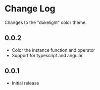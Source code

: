 # Change Log
Changes to the "dukelight" color theme.

## 0.0.2
- Color the instance function and operator
- Support for typescript and angular

## 0.0.1
- Initial release